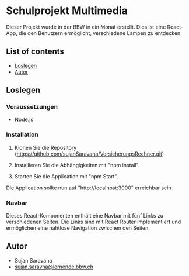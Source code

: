 # Schulprojekt Multimedia

Dieser Projekt wurde in der BBW in ein Monat erstellt.
Dies ist eine React-App, die den Benutzern ermöglicht, verschiedene Lampen zu entdecken.


## List of contents

* [Loslegen](#loslegen)
* [Autor](#Autor)

## Loslegen
### Voraussetzungen

- Node.js

### Installation

1. Klonen Sie die Repository (https://github.com/sujanSaravana/VersicherungsRechner.git)

2. Installieren Sie die Abhängigkeiten mit "npm install".

3. Starten Sie die Application mit "npm Start".

Die Application sollte nun auf "http://localhost:3000" erreichbar sein.

### Navbar

Dieses React-Komponenten enthält eine Navbar mit fünf Links zu verschiedenen Seiten. Die Links sind mit React Router implementiert und ermöglichen eine nahtlose Navigation zwischen den Seiten.


## Autor

- Sujan Saravana
- sujan.saravna@lernende.bbw.ch
